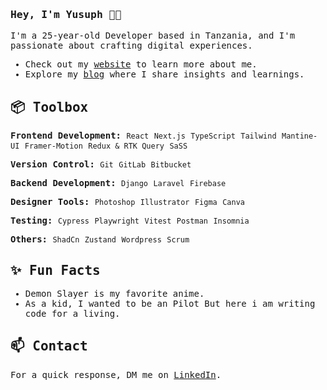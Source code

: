 <samp>

### Hey, I'm Yusuph 👋🏽  

I'm a 25-year-old Developer based in Tanzania, and I'm passionate about crafting digital experiences. 

- Check out my [website](https://yuyah.vercel.app/) to learn more about me.
- Explore my [blog](https://yuyahcodes.hashnode.dev/) where I share insights and learnings.
 
## 📦 Toolbox

**Frontend Development:** `React` `Next.js` `TypeScript` `Tailwind` `Mantine-UI` `Framer-Motion` `Redux & RTK Query` `SaSS`
 
**Version Control:** `Git` `GitLab` `Bitbucket`

**Backend Development:** `Django` `Laravel` `Firebase`  

**Designer Tools:** `Photoshop` `Illustrator` `Figma` `Canva` 

**Testing:** `Cypress` `Playwright` `Vitest` `Postman` `Insomnia`

**Others:** `ShadCn` `Zustand` `Wordpress` `Scrum` 
 
## ✨ Fun Facts 

- Demon Slayer is my favorite anime.
- As a kid, I wanted to be an Pilot But here i am writing code for a living.

## 📫 Contact

 For a quick response, DM me on [LinkedIn](https://www.linkedin.com/in/yusuphabasi/). 

 </samp>

 
